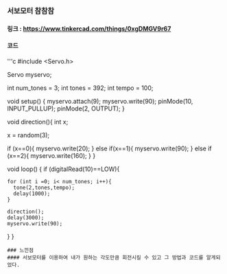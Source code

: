 ### 서보모터 참참참
#### 링크 : https://www.tinkercad.com/things/0xgDMGV9r67
#### 코드 

'''c
#include <Servo.h>

Servo myservo;

int num_tones = 3;
int tones = 392;
int tempo = 100;

void setup() {
  myservo.attach(9);
  myservo.write(90);
  pinMode(10, INPUT_PULLUP);
  pinMode(2, OUTPUT);
}

void direction(){
  int x;

  x = random(3);

  if (x==0){
    myservo.write(20);
  }
  else if(x==1){
    myservo.write(90);
  }
  else if (x==2){
    myservo.write(160);
  }
}

void loop() {
  if (digitalRead(10)==LOW){

    for (int i =0; i< num_tones; i++){
      tone(2,tones,tempo);
      delay(1000);
    }

    direction();
    delay(3000);
    myservo.write(90);
  }
}
```
### 느낀점
#### 서보모터를 이용하여 내가 원하는 각도만큼 회전시킬 수 있고 그 방법과 코드를 알게되었다.
